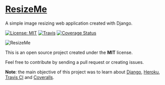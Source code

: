 # [ResizeMe][5]

A simple image resizing web application created with Django.

[![License: MIT](https://img.shields.io/badge/License-MIT-brightgreen.svg)](LICENSE)
[![Travis](https://travis-ci.org/kelvins/ResizeMe.svg?branch=master)](https://travis-ci.org/kelvins/ResizeMe)
[![Coverage Status](https://coveralls.io/repos/github/kelvins/ResizeMe/badge.svg?branch=master)](https://coveralls.io/github/kelvins/ResizeMe?branch=master)

![ResizeMe](http://i.imgur.com/bY9viOw.png "ResizeMe App")

This is an open source project created under the **MIT** license. 

Feel free to contribute by sending a pull request or creating issues. 

**Note**: the main objective of this project was to learn about [Django][1], [Heroku][2], [Travis CI][3] and [Coveralls][4].

  [1]: https://www.djangoproject.com/
  [2]: https://www.heroku.com/
  [3]: https://travis-ci.org/
  [4]: https://coveralls.io/
  [5]: http://resizeme.herokuapp.com/
